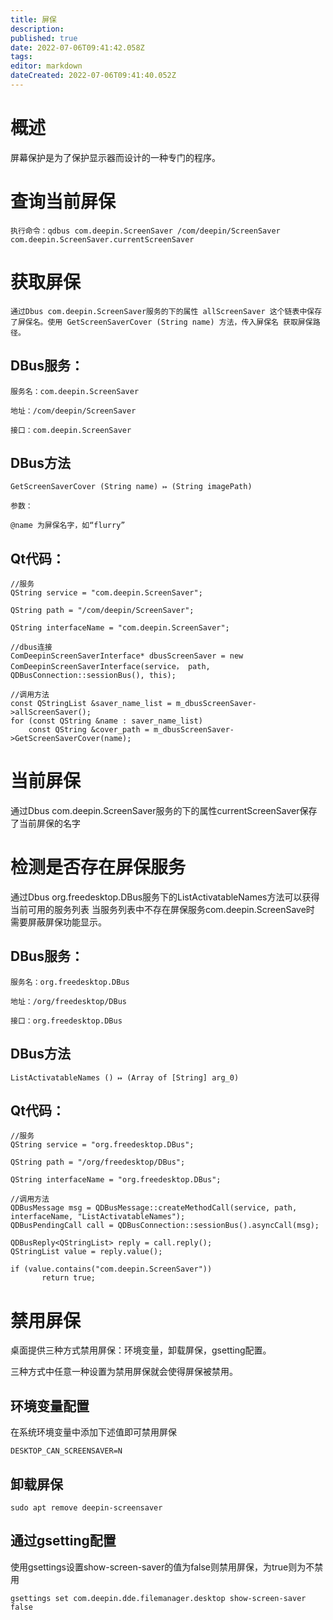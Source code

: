 ```yaml
---
title: 屏保
description: 
published: true
date: 2022-07-06T09:41:42.058Z
tags: 
editor: markdown
dateCreated: 2022-07-06T09:41:40.052Z
---
```


# 概述
屏幕保护是为了保护显示器而设计的一种专门的程序。

# 查询当前屏保
```
执行命令：qdbus com.deepin.ScreenSaver /com/deepin/ScreenSaver com.deepin.ScreenSaver.currentScreenSaver
```

# 获取屏保
```
通过Dbus com.deepin.ScreenSaver服务的下的属性 allScreenSaver 这个链表中保存了屏保名。使用 GetScreenSaverCover (String name) 方法，传入屏保名 获取屏保路径。

```
## DBus服务：
```
服务名：com.deepin.ScreenSaver

地址：/com/deepin/ScreenSaver

接口：com.deepin.ScreenSaver
```
## DBus方法
```
GetScreenSaverCover (String name) ↦ (String imagePath)

参数：

@name 为屏保名字，如“flurry”
```

## Qt代码：
```
//服务
QString service = "com.deepin.ScreenSaver";

QString path = "/com/deepin/ScreenSaver";

QString interfaceName = "com.deepin.ScreenSaver";

//dbus连接
ComDeepinScreenSaverInterface* dbusScreenSaver = new ComDeepinScreenSaverInterface(service， path, QDBusConnection::sessionBus(), this);

//调用方法
const QStringList &saver_name_list = m_dbusScreenSaver->allScreenSaver();
for (const QString &name : saver_name_list) 
    const QString &cover_path = m_dbusScreenSaver->GetScreenSaverCover(name);
```
# 当前屏保
通过Dbus com.deepin.ScreenSaver服务的下的属性currentScreenSaver保存了当前屏保的名字


# 检测是否存在屏保服务
通过Dbus org.freedesktop.DBus服务下的ListActivatableNames方法可以获得当前可用的服务列表 当服务列表中不存在屏保服务com.deepin.ScreenSave时 需要屏蔽屏保功能显示。

## DBus服务：
```
服务名：org.freedesktop.DBus

地址：/org/freedesktop/DBus

接口：org.freedesktop.DBus
```
## DBus方法
```
ListActivatableNames () ↦ (Array of [String] arg_0)
```
## Qt代码：
```
//服务
QString service = "org.freedesktop.DBus";

QString path = "/org/freedesktop/DBus";

QString interfaceName = "org.freedesktop.DBus";

//调用方法
QDBusMessage msg = QDBusMessage::createMethodCall(service, path, interfaceName, "ListActivatableNames");
QDBusPendingCall call = QDBusConnection::sessionBus().asyncCall(msg);

QDBusReply<QStringList> reply = call.reply();
QStringList value = reply.value();

if (value.contains("com.deepin.ScreenSaver"))
       return true;
```

# 禁用屏保
桌面提供三种方式禁用屏保：环境变量，卸载屏保，gsetting配置。

三种方式中任意一种设置为禁用屏保就会使得屏保被禁用。

## 环境变量配置
在系统环境变量中添加下述值即可禁用屏保
```
DESKTOP_CAN_SCREENSAVER=N
```
## 卸载屏保
```
sudo apt remove deepin-screensaver
```
## 通过gsetting配置
使用gsettings设置show-screen-saver的值为false则禁用屏保，为true则为不禁用
```
gsettings set com.deepin.dde.filemanager.desktop show-screen-saver false
```